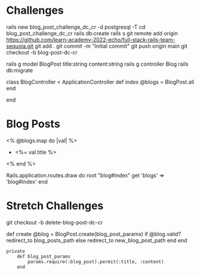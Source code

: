 # Challenges
<!-- As a developer, I have been commissioned to create an application where a user can see and create blog posts. -->
<!-- As a developer, I can create a full-stack Rails application. -->
rails new blog_post_challenge_dc_cr -d postgresql -T
cd blog_post_challenge_dc_cr
rails db:create
rails s
git remote add origin https://github.com/learn-academy-2022-echo/full-stack-rails-team-sequoia.git
git add .
git commit -m "Initial commit"
git push origin main
git checkout -b blog-post-dc-cr
<!-- As a developer, my blog post can have a title and content. -->
rails g model BlogPost title:string content:string
rails g controller Blog
rails db:migrate
<!-- As a developer, I can add new blog posts directly to my database. -->

<!-- As a user, I can see all the blog titles listed on the home page of the application. -->
<!-- CONTROLLER -->
class BlogController < ApplicationController
    def index
        @blogs = BlogPost.all
    end

end

<!-- VIEW -->
<h1>Blog Posts</h1>

<% @blogs.map do |val| %>
    <ul>
        <li>
        <%= val.title %>
        </li>
    </ul>
<% end %>

<!-- ROUTE -->

Rails.application.routes.draw do
  root "blog#index"
  get 'blogs' => 'blog#index'
end


<!-- As a user, I can click on the title of a blog and be routed to a page where I see the title and content of the blog post I selected. -->
<!-- As a user, I can navigate from the show page back to the home page. -->
<!-- As a user, I see a form where I can create a new blog post. -->
<!-- As a user, I can click a button that will take me from the home page to a page where I can create a blog post. -->
<!-- As a user, I can navigate from the form back to the home page. -->
<!-- As a user, I can click a button that will submit my blog post to the database. -->
<!-- As a user, I when I submit my post, I am redirected to the home page. -->
# Stretch Challenges
<!-- As a user, I can delete my blog post. -->
git checkout -b delete-blog-post-dc-cr

<!-- As a user, I can update my blog post. -->
<!-- As a developer, I can ensure that all blog posts have titles and content for each post. -->

<!-- Created strong params to check for title and content. Create method will call on blog_post_params to check if new blog post is valid -->
def create
        @blog = BlogPost.create(blog_post_params)
        if @blog.valid?
            redirect_to blog_posts_path
        else
            redirect_to new_blog_post_path
        end
    end

    private 
        def blog_post_params
            params.require(:blog_post).permit(:title, :content)
        end
<!-- As a developer, I can ensure that all blog post titles are unique. -->
<!-- As a developer, I can ensure that blog post titles are at least 10 characters. -->
